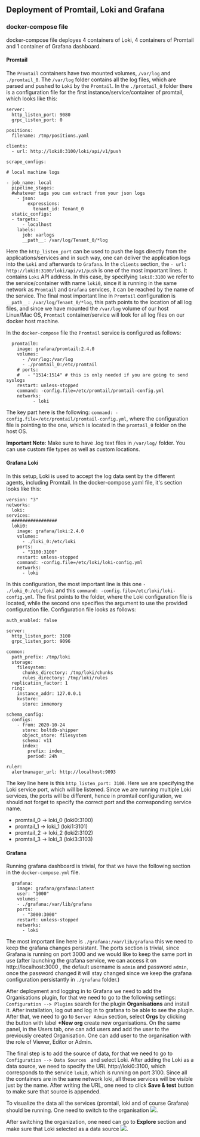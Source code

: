 ## Deployment of Promtail, Loki and Grafana

### docker-compose file

docker-compose file deployes 4 containers of Loki, 4 containers of Promtail and 1 container of Grafana dashboard. 

#### Promtail
The ```Promtail``` containers have two mounted volumes, ```/var/log``` and ```./promtail_0```. The ```/var/log``` folder
contains all the log files, which are parsed and pushed to ```Loki``` by the ```Promtail```. In the ```./promtail_0```
folder there is a configuration file for the first instance/service/container of promtail, which looks like this:
```
server:
  http_listen_port: 9080
  grpc_listen_port: 0

positions:
  filename: /tmp/positions.yaml

clients:
  - url: http://loki0:3100/loki/api/v1/push

scrape_configs:

# local machine logs

- job_name: local
  pipeline_stages:
  #whatever tags you can extract from your json logs
    - json:
        expressions:
          tenant_id: Tenant_0
  static_configs:
  - targets:
      - localhost
    labels:
      job: varlogs
      __path__: /var/log/Tenant_0/*log
```
Here the ```http_listen_port``` can be used to push the logs directly from the applications/services and in such way, one can deliver the application 
logs into the ```Loki``` and afterwards to ```Grafana```. In the ```clients``` section, the ```- url: http://loki0:3100/loki/api/v1/push``` is one of the most important
lines. It contains ```Loki``` API address. In this case, by specifying ```loki0:3100``` we refer to the service/container with name ```loki0```, since it 
is running in the same network as ```Promtail``` and ```Grafana``` services, it can be reached by the name of the service. The final most important line 
in ```Promtail``` configuration is ```__path__: /var/log/Tenant_0/*log```, this path points to the location of all log files, and since we have mounted the 
```/var/log``` volume of our host Linux/Mac OS, ```Promtail``` container/service will look for all log files on our docker host machine.

In the ```docker-compose``` file the ```Promtail``` service is configured as follows:

```
  promtail0:
    image: grafana/promtail:2.4.0
    volumes:
      - /var/log:/var/log
      - ./promtail_0:/etc/promtail
    # ports:
    #   - "1514:1514" # this is only needed if you are going to send syslogs
    restart: unless-stopped
    command: -config.file=/etc/promtail/promtail-config.yml
    networks:
          - loki
```
The key part here is the following: ```command: -config.file=/etc/promtail/promtail-config.yml```, where the configuration file is pointing to the one, which is located in the ```promtail_0``` folder on the host OS. 

**Important Note**: Make sure to have .log text files in ```/var/log/``` folder. You can use custom file types as well as custom locations.

#### Grafana Loki

In this setup, Loki is used to accept the log data sent by the different agents, including Promtail. In the docker-compose.yaml file, it's section looks like this:

```docker
version: "3"
networks:
  loki:
services:
  #################
  loki0:
    image: grafana/loki:2.4.0
    volumes:
      - ./loki_0:/etc/loki
    ports:
      - "3100:3100"
    restart: unless-stopped
    command: -config.file=/etc/loki/loki-config.yml
    networks:
      - loki
```
In this configuration, the most important line is this one ```- ./loki_0:/etc/loki``` and this ```command: -config.file=/etc/loki/loki-config.yml```. The first points to the folder, where the Loki configuration file is located, while the second one specifies the argument to use the provided configuration file.
Configuration file looks as follows:
```
auth_enabled: false

server:
  http_listen_port: 3100
  grpc_listen_port: 9096

common:
  path_prefix: /tmp/loki
  storage:
    filesystem:
      chunks_directory: /tmp/loki/chunks
      rules_directory: /tmp/loki/rules
  replication_factor: 1
  ring:
    instance_addr: 127.0.0.1
    kvstore:
      store: inmemory

schema_config:
  configs:
    - from: 2020-10-24
      store: boltdb-shipper
      object_store: filesystem
      schema: v11
      index:
        prefix: index_
        period: 24h

ruler:
  alertmanager_url: http://localhost:9093

```
The key line here is this ```http_listen_port: 3100```. Here we are specifying the Loki service port, which will be listened. Since we are running multiple Loki services, the ports will be different, hence in promtail configuration, we should not forget to specify the correct port and the corresponding service name.
- promtail_0 -> loki_0 (loki0:3100)
- promtail_1 -> loki_1 (loki1:3101)
- promtail_2 -> loki_2 (loki2:3102)
- promtail_3 -> loki_3 (loki3:3103)


#### Grafana
Running grafana dashboard is trivial, for that we have the following section in the ```docker-compose.yml``` file.
```
  grafana:
    image: grafana/grafana:latest
    user: "1000"
    volumes:
    - ./grafana:/var/lib/grafana
    ports:
      - "3000:3000"
    restart: unless-stopped
    networks:
      - loki
```
The most important line here is ```./grafana:/var/lib/grafana``` this we need to keep the grafana changes persistant. The ports section is trivial, since Grafana is running on port 3000 and we would like to keep the same port in use (after launching the grafana service, we can access it on http://localhost:3000 , the default username is ```admin``` and password ```admin```, once the password changed it will stay changed since we keep the grafana configuration persistantly in ```./grafana``` folder.)

After deployment and logging in to Grafana we need to add the Organisations plugin, for that we need to go to the following settings:
```Configuration --> Plugins``` search for the plugin **Organisations** and install it.
After installation, log out and log in to grafana to be able to see the plugin. After that, we need to go to ```Server Admin``` section, select **Orgs** by clicking the button with label **+New org** create new organisations. On the same panel, in the Users tab, one can add users and add the user to the previously created Organisation. One can add user to the organisation with the role of Viewer, Editor or Admin.

The final step is to add the source of data, for that we need to go to ```Configuration --> Data Sources ``` and select Loki. After adding the Loki as a data source, we need to specify the URL http://loki0:3100, which corresponds to the service ```loki0```, which is running on port 3100. Since all the containers are in the same network loki, all these services will be visible just by the name. After writing the URL, one need to click **Save & test** button to make sure that source is appended. 

To visualize the data all the services (promtail, loki and of course Grafana) should be running. One need to switch to the organisation ![](/screenshots/switchingorganizations.png).

After switching the organization, one need can go to **Explore** section and  make sure that Loki selected as a data source ![](/screenshots/lokidatasource.png).
